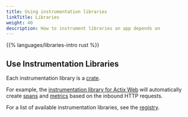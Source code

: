 ```yaml
---
title: Using instrumentation libraries
linkTitle: Libraries
weight: 40
description: How to instrument libraries an app depends on
---
```


{{% languages/libraries-intro rust %}}

## Use Instrumentation Libraries

Each instrumentation library is a [crate](https://crates.io/).

For example, the
[instrumentation library for Actix Web](https://crates.io/crates/actix-web-opentelemetry)
will automatically create [spans](/docs/concepts/signals/traces/#spans) and
[metrics](/docs/concepts/signals/metrics/) based on the inbound HTTP requests.

For a list of available instrumentation libraries, see the
[registry](/ecosystem/registry/?language=rust&component=instrumentation).
